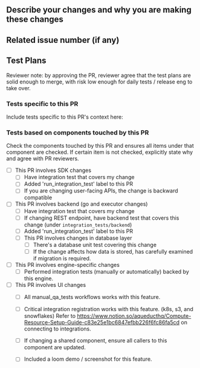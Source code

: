 ## Describe your changes and why you are making these changes

## Related issue number (if any)

## Test Plans
Reviewer note: by approving the PR, reviewer agree that the test plans are solid enough to merge, with risk low enough for daily tests / release eng to take over.
### Tests specific to this PR
Include tests specific to this PR's context here:
### Tests based on components touched by this PR
Check the components touched by this PR and ensures all items under that component are checked. If certain item is not checked, explicitly state why and agree with PR reviewers.
- [ ] This PR involves SDK changes
  - [ ] Have integration test that covers my change
  - [ ] Added 'run_integration_test' label to this PR
  - [ ] If you are changing user-facing APIs, the change is backward compatible
- [ ] This PR involves backend (go and executor changes)
  - [ ] Have integration test that covers my change
  - [ ] If changing REST endpoint, have backend test that covers this change (under `integration_tests/backend`)
  - [ ] Added 'run_integration_test' label to this PR
  - [ ] This PR involves changes in database layer
    - [ ] There's a database unit test covering this change
    - [ ] If the change affects how data is stored, has carefully examined if migration is required.
- [ ] This PR involves engine-specific changes
  - [ ] Performed integration tests (manually or automatically) backed by this engine.
- [ ] This PR involves UI changes
  - [ ] All manual_qa_tests workflows works with this feature.
  - [ ] Critical integration registration works with this feature. (k8s, s3, and snowflakes) Refer to https://www.notion.so/aqueducthq/Compute-Resource-Setup-Guide-c83e25e1bc6847efbb226f6fc86fa5cd on connecting to integrations.
  - [ ] If changing a shared component, ensure all callers to this component are updated.
  - [ ] Included a loom demo / screenshot for this feature.

